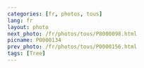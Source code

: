 ```yaml
---
categories: [fr, photos, tous]
lang: fr
layout: photo
next_photo: /fr/photos/tous/P0000098.html
picname: P0000134
prev_photo: /fr/photos/tous/P0000156.html
tags: [Tree]
---
```


